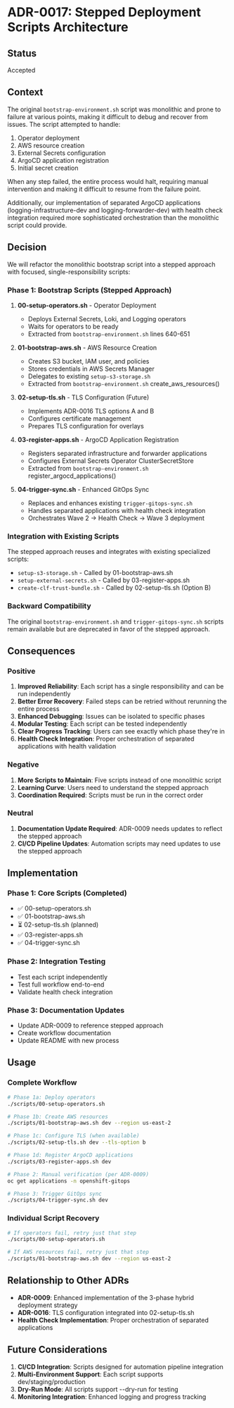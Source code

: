 # ADR-0017: Stepped Deployment Scripts Architecture

## Status
Accepted

## Context

The original `bootstrap-environment.sh` script was monolithic and prone to failure at various points, making it difficult to debug and recover from issues. The script attempted to handle:

1. Operator deployment
2. AWS resource creation
3. External Secrets configuration
4. ArgoCD application registration
5. Initial secret creation

When any step failed, the entire process would halt, requiring manual intervention and making it difficult to resume from the failure point.

Additionally, our implementation of separated ArgoCD applications (logging-infrastructure-dev and logging-forwarder-dev) with health check integration required more sophisticated orchestration than the monolithic script could provide.

## Decision

We will refactor the monolithic bootstrap script into a stepped approach with focused, single-responsibility scripts:

### Phase 1: Bootstrap Scripts (Stepped Approach)

1. **00-setup-operators.sh** - Operator Deployment
   - Deploys External Secrets, Loki, and Logging operators
   - Waits for operators to be ready
   - Extracted from `bootstrap-environment.sh` lines 640-651

2. **01-bootstrap-aws.sh** - AWS Resource Creation
   - Creates S3 bucket, IAM user, and policies
   - Stores credentials in AWS Secrets Manager
   - Delegates to existing `setup-s3-storage.sh`
   - Extracted from `bootstrap-environment.sh` create_aws_resources()

3. **02-setup-tls.sh** - TLS Configuration (Future)
   - Implements ADR-0016 TLS options A and B
   - Configures certificate management
   - Prepares TLS configuration for overlays

4. **03-register-apps.sh** - ArgoCD Application Registration
   - Registers separated infrastructure and forwarder applications
   - Configures External Secrets Operator ClusterSecretStore
   - Extracted from `bootstrap-environment.sh` register_argocd_applications()

5. **04-trigger-sync.sh** - Enhanced GitOps Sync
   - Replaces and enhances existing `trigger-gitops-sync.sh`
   - Handles separated applications with health check integration
   - Orchestrates Wave 2 → Health Check → Wave 3 deployment

### Integration with Existing Scripts

The stepped approach reuses and integrates with existing specialized scripts:
- `setup-s3-storage.sh` - Called by 01-bootstrap-aws.sh
- `setup-external-secrets.sh` - Called by 03-register-apps.sh
- `create-clf-trust-bundle.sh` - Called by 02-setup-tls.sh (Option B)

### Backward Compatibility

The original `bootstrap-environment.sh` and `trigger-gitops-sync.sh` scripts remain available but are deprecated in favor of the stepped approach.

## Consequences

### Positive

1. **Improved Reliability**: Each script has a single responsibility and can be run independently
2. **Better Error Recovery**: Failed steps can be retried without rerunning the entire process
3. **Enhanced Debugging**: Issues can be isolated to specific phases
4. **Modular Testing**: Each script can be tested independently
5. **Clear Progress Tracking**: Users can see exactly which phase they're in
6. **Health Check Integration**: Proper orchestration of separated applications with health validation

### Negative

1. **More Scripts to Maintain**: Five scripts instead of one monolithic script
2. **Learning Curve**: Users need to understand the stepped approach
3. **Coordination Required**: Scripts must be run in the correct order

### Neutral

1. **Documentation Update Required**: ADR-0009 needs updates to reflect the stepped approach
2. **CI/CD Pipeline Updates**: Automation scripts may need updates to use the stepped approach

## Implementation

### Phase 1: Core Scripts (Completed)
- ✅ 00-setup-operators.sh
- ✅ 01-bootstrap-aws.sh  
- ⏳ 02-setup-tls.sh (planned)
- ✅ 03-register-apps.sh
- ✅ 04-trigger-sync.sh

### Phase 2: Integration Testing
- Test each script independently
- Test full workflow end-to-end
- Validate health check integration

### Phase 3: Documentation Updates
- Update ADR-0009 to reference stepped approach
- Create workflow documentation
- Update README with new process

## Usage

### Complete Workflow
```bash
# Phase 1a: Deploy operators
./scripts/00-setup-operators.sh

# Phase 1b: Create AWS resources  
./scripts/01-bootstrap-aws.sh dev --region us-east-2

# Phase 1c: Configure TLS (when available)
./scripts/02-setup-tls.sh dev --tls-option b

# Phase 1d: Register ArgoCD applications
./scripts/03-register-apps.sh dev

# Phase 2: Manual verification (per ADR-0009)
oc get applications -n openshift-gitops

# Phase 3: Trigger GitOps sync
./scripts/04-trigger-sync.sh dev
```

### Individual Script Recovery
```bash
# If operators fail, retry just that step
./scripts/00-setup-operators.sh

# If AWS resources fail, retry just that step
./scripts/01-bootstrap-aws.sh dev --region us-east-2
```

## Relationship to Other ADRs

- **ADR-0009**: Enhanced implementation of the 3-phase hybrid deployment strategy
- **ADR-0016**: TLS configuration integrated into 02-setup-tls.sh
- **Health Check Implementation**: Proper orchestration of separated applications

## Future Considerations

1. **CI/CD Integration**: Scripts designed for automation pipeline integration
2. **Multi-Environment Support**: Each script supports dev/staging/production
3. **Dry-Run Mode**: All scripts support --dry-run for testing
4. **Monitoring Integration**: Enhanced logging and progress tracking
